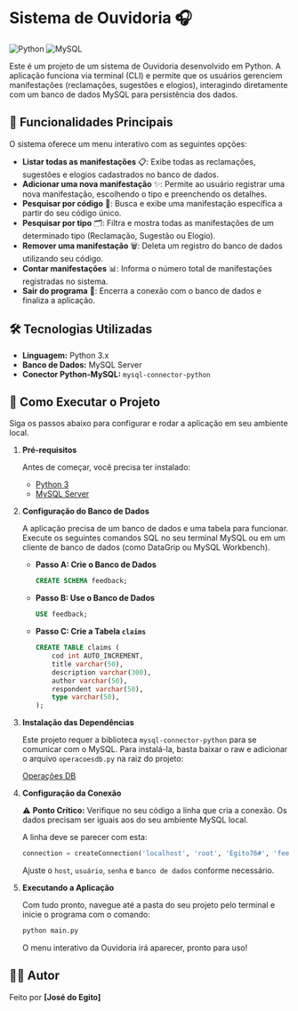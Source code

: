 # Sistema de Ouvidoria 🎧

![Python](https://img.shields.io/badge/Python-3776AB?style=for-the-badge&logo=python&logoColor=white)
![MySQL](https://img.shields.io/badge/MySQL-4479A1?style=for-the-badge&logo=mysql&logoColor=white)

Este é um projeto de um sistema de Ouvidoria desenvolvido em Python. A aplicação funciona via terminal (CLI) e permite que os usuários gerenciem manifestações (reclamações, sugestões e elogios), interagindo diretamente com um banco de dados MySQL para persistência dos dados.

## 🌟 Funcionalidades Principais

O sistema oferece um menu interativo com as seguintes opções:

* **Listar todas as manifestações** 📋: Exibe todas as reclamações, sugestões e elogios cadastrados no banco de dados.
* **Adicionar uma nova manifestação** ✨: Permite ao usuário registrar uma nova manifestação, escolhendo o tipo e preenchendo os detalhes.
* **Pesquisar por código** 🔎: Busca e exibe uma manifestação específica a partir do seu código único.
* **Pesquisar por tipo** 🗂️: Filtra e mostra todas as manifestações de um determinado tipo (Reclamação, Sugestão ou Elogio).
* **Remover uma manifestação** 🗑️: Deleta um registro do banco de dados utilizando seu código.
* **Contar manifestações** 📊: Informa o número total de manifestações registradas no sistema.
* **Sair do programa** 🚪: Encerra a conexão com o banco de dados e finaliza a aplicação.

## 🛠️ Tecnologias Utilizadas

* **Linguagem:** Python 3.x
* **Banco de Dados:** MySQL Server
* **Conector Python-MySQL:** `mysql-connector-python`

## 🚀 Como Executar o Projeto

Siga os passos abaixo para configurar e rodar a aplicação em seu ambiente local.

1.  **Pré-requisitos**

    Antes de começar, você precisa ter instalado:
    * [Python 3](https://www.python.org/downloads/)
    * [MySQL Server](https://dev.mysql.com/downloads/mysql/)

2.  **Configuração do Banco de Dados**

    A aplicação precisa de um banco de dados e uma tabela para funcionar. Execute os seguintes comandos SQL no seu terminal MySQL ou em um cliente de banco de dados (como DataGrip ou MySQL Workbench).

    * **Passo A: Crie o Banco de Dados**
        ```sql
        CREATE SCHEMA feedback;
        ```
    * **Passo B: Use o Banco de Dados**
        ```sql
        USE feedback;
        ```
    * **Passo C: Crie a Tabela `claims`**
        ```sql
        CREATE TABLE claims (
            cod int AUTO_INCREMENT,
            title varchar(50),
            description varchar(300),
            author varchar(50),
            respondent varchar(50),
            type varchar(50),
        );
        ```

3.  **Instalação das Dependências**

    Este projeto requer a biblioteca `mysql-connector-python` para se comunicar com o MySQL. Para instalá-la, basta baixar o raw e adicionar o arquivo `operacoesdb.py` na raiz do projeto:
    
    [Operações DB](https://github.com/daniel-abella/operacoesbd/blob/main/operacoesbd.py)
    

4.  **Configuração da Conexão**

    ⚠️ **Ponto Crítico:** Verifique no seu código a linha que cria a conexão. Os dados precisam ser iguais aos do seu ambiente MySQL local.

    A linha deve se parecer com esta:
    ```python
    connection = createConnection('localhost', 'root', 'Egito76#', 'feedback')
    ```
    Ajuste o `host`, `usuário`, `senha` e `banco de dados` conforme necessário.

5.  **Executando a Aplicação**

    Com tudo pronto, navegue até a pasta do seu projeto pelo terminal e inicie o programa com o comando:
    ```bash
    python main.py
    ```
    O menu interativo da Ouvidoria irá aparecer, pronto para uso!

## 👨‍💻 Autor

Feito por **[José do Egito]**

